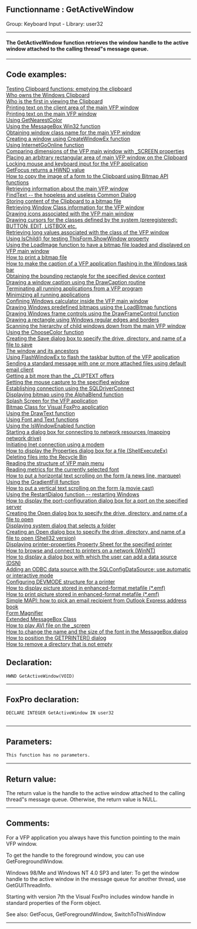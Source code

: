 <link rel="stylesheet" type="text/css" href="../../css/win32api.css">  
<link rel="stylesheet" href="https://cdnjs.cloudflare.com/ajax/libs/font-awesome/4.7.0/css/font-awesome.min.css">

## Functionname : GetActiveWindow
Group: Keyboard Input - Library: user32    
***  


#### The GetActiveWindow function retrieves the window handle to the active window attached to the calling thread"s message queue. 
***  


## Code examples:
[Testing Clipboard functions: emptying the clipboard](../../samples/sample_028.md)  
[Who owns the Windows Clipboard](../../samples/sample_029.md)  
[Who is the first in viewing the Clipboard](../../samples/sample_030.md)  
[Printing text on the client area of the main VFP window](../../samples/sample_034.md)  
[Printing text on the main VFP window](../../samples/sample_035.md)  
[Using GetNearestColor](../../samples/sample_044.md)  
[Using the MessageBox Win32 function](../../samples/sample_048.md)  
[Obtaining window class name for the main VFP window](../../samples/sample_049.md)  
[Creating a window using CreateWindowEx function](../../samples/sample_050.md)  
[Using InternetGoOnline function](../../samples/sample_067.md)  
[Comparing dimensions of the VFP main window with _SCREEN properties](../../samples/sample_078.md)  
[Placing an arbitrary rectangular area of main VFP window on the Clipboard](../../samples/sample_081.md)  
[Locking mouse and keyboard input for the VFP application](../../samples/sample_084.md)  
[GetFocus returns a HWND value](../../samples/sample_090.md)  
[How to copy the image of a form to the Clipboard using Bitmap API functions](../../samples/sample_091.md)  
[Retrieving information about the main VFP window](../../samples/sample_111.md)  
[FindText -- the hopeless and useless Common Dialog](../../samples/sample_160.md)  
[Storing content of the Clipboard to a bitmap file](../../samples/sample_189.md)  
[Retrieving Window Class information for the VFP window](../../samples/sample_201.md)  
[Drawing icons associated with the VFP main window](../../samples/sample_202.md)  
[Drawing cursors for the classes defined by the system (preregistered): BUTTON, EDIT, LISTBOX etc.](../../samples/sample_203.md)  
[Retrieving long values associated with the class of the VFP window](../../samples/sample_204.md)  
[Using IsChild() for testing ThisForm.ShowWindow property](../../samples/sample_207.md)  
[Using the LoadImage function to have a bitmap file loaded and displayed on VFP main window](../../samples/sample_210.md)  
[How to print a bitmap file](../../samples/sample_211.md)  
[How to make the caption of a VFP application flashing in the Windows task bar](../../samples/sample_228.md)  
[Obtaining the bounding rectangle for the specified device context](../../samples/sample_237.md)  
[Drawing a window caption using the DrawCaption routine](../../samples/sample_238.md)  
[Terminating all running applications from a VFP program](../../samples/sample_243.md)  
[Minimizing all running applications](../../samples/sample_244.md)  
[Confining Windows calculator inside the VFP main window](../../samples/sample_245.md)  
[Drawing Windows predefined bitmaps using the LoadBitmap functions](../../samples/sample_253.md)  
[Drawing Windows frame controls using the DrawFrameControl function](../../samples/sample_254.md)  
[Drawing a rectangle using Windows regular edges and borders](../../samples/sample_256.md)  
[Scanning the hierarchy of child windows down from the main VFP window](../../samples/sample_261.md)  
[Using the ChooseColor function](../../samples/sample_264.md)  
[Creating the Save dialog box to specify the drive, directory, and name of a file to save](../../samples/sample_265.md)  
[The window and its ancestors](../../samples/sample_266.md)  
[Using FlashWindowEx to flash the taskbar button of the VFP application](../../samples/sample_271.md)  
[Sending a standard message with one or more attached files using default email client](../../samples/sample_273.md)  
[Getting a bit more than the _CLIPTEXT offers](../../samples/sample_278.md)  
[Setting the mouse capture to the specified window](../../samples/sample_282.md)  
[Establishing connection using the SQLDriverConnect](../../samples/sample_290.md)  
[Displaying bitmap using the AlphaBlend function](../../samples/sample_293.md)  
[Splash Screen for the VFP application](../../samples/sample_294.md)  
[Bitmap Class for Visual FoxPro application](../../samples/sample_295.md)  
[Using the DrawText function](../../samples/sample_303.md)  
[Using Font and Text functions](../../samples/sample_304.md)  
[Using the IsWindowEnabled function](../../samples/sample_306.md)  
[Starting a dialog box for connecting to network resources (mapping network drive)](../../samples/sample_309.md)  
[Initiating Inet connection using a modem](../../samples/sample_312.md)  
[How to display the Properties dialog box for a file (ShellExecuteEx)](../../samples/sample_320.md)  
[Deleting files into the Recycle Bin](../../samples/sample_321.md)  
[Reading the structure of VFP main menu](../../samples/sample_337.md)  
[Reading metrics for the currently selected font](../../samples/sample_339.md)  
[How to put a horizontal text scrolling on the form (a news line, marquee)](../../samples/sample_352.md)  
[Using the GradientFill function](../../samples/sample_353.md)  
[How to put a vertical text scrolling on the form (a movie cast)](../../samples/sample_354.md)  
[Using the RestartDialog function -- restarting Windows](../../samples/sample_361.md)  
[How to display the port-configuration dialog box for a port on the specified server](../../samples/sample_362.md)  
[Creating the Open dialog box to specify the drive, directory, and name of a file to open](../../samples/sample_363.md)  
[Displaying system dialog that selects a folder](../../samples/sample_364.md)  
[Creating an Open dialog box to specify the drive, directory, and name of a file to open (Shell32 version)](../../samples/sample_365.md)  
[Displaying printer-properties Property Sheet for the specified printer](../../samples/sample_372.md)  
[How to browse and connect to printers on a network (WinNT)](../../samples/sample_376.md)  
[How to display a dialog box with which the user can add a data source (DSN)](../../samples/sample_380.md)  
[Adding an ODBC data source with the SQLConfigDataSource; use automatic or interactive mode](../../samples/sample_381.md)  
[Configuring DEVMODE structure for a printer](../../samples/sample_384.md)  
[How to display picture stored in enhanced-format metafile (*.emf)](../../samples/sample_403.md)  
[How to print picture stored in enhanced-format metafile (*.emf)](../../samples/sample_405.md)  
[Simple MAPI: how to pick an email recipient from Outlook Express address book](../../samples/sample_407.md)  
[Form Magnifier](../../samples/sample_414.md)  
[Extended MessageBox Class](../../samples/sample_418.md)  
[How to play AVI file on the _screen](../../samples/sample_430.md)  
[How to change the name and the size of the font in the MessageBox dialog](../../samples/sample_434.md)  
[How to position the GETPRINTER() dialog](../../samples/sample_482.md)  
[How to remove a directory that is not empty](../../samples/sample_541.md)  

## Declaration:
```foxpro  
HWND GetActiveWindow(VOID)  
```  
***  


## FoxPro declaration:
```foxpro  
DECLARE INTEGER GetActiveWindow IN user32
  
```  
***  


## Parameters:
```txt  
This function has no parameters.  
```  
***  


## Return value:
The return value is the handle to the active window attached to the calling thread"s message queue. Otherwise, the return value is NULL.   
***  


## Comments:
For a VFP application you always have this function pointing to the main VFP window.   
  
To get the handle to the foreground window, you can use GetForegroundWindow.   
  
Windows 98/Me and Windows NT 4.0 SP3 and later: To get the window handle to the active window in the message queue for another thread, use GetGUIThreadInfo.  
  
Starting with version 7th the Visual FoxPro includes window handle in standard properties of the Form object.  
  
See also: GetFocus, GetForegroundWindow, SwitchToThisWindow   
  
***  

